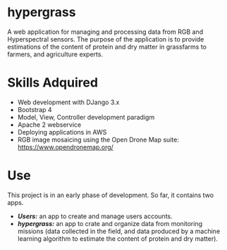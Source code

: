# hypergrass
A web application for managing and processing data from RGB and Hyperspectral sensors. The purpose of the application is to provide estimations of the content of protein and dry matter in grassfarms to farmers, and agriculture experts.

# Skills Adquired
* Web development with DJango 3.x
* Bootstrap 4
* Model, View, Controller development paradigm
* Apache 2 webservice
* Deploying applications in AWS
* RGB image mosaicing using the Open Drone Map suite: https://www.opendronemap.org/


# Use

This project is in an early phase of development. So far, it contains two apps.

* ***Users:*** an app to create and manage users accounts.
* ***hypergrass:*** an app to crate and organize data from monitoring missions (data collected in the field, and data produced by a machine learning algorithm to estimate the content of protein and dry matter).
